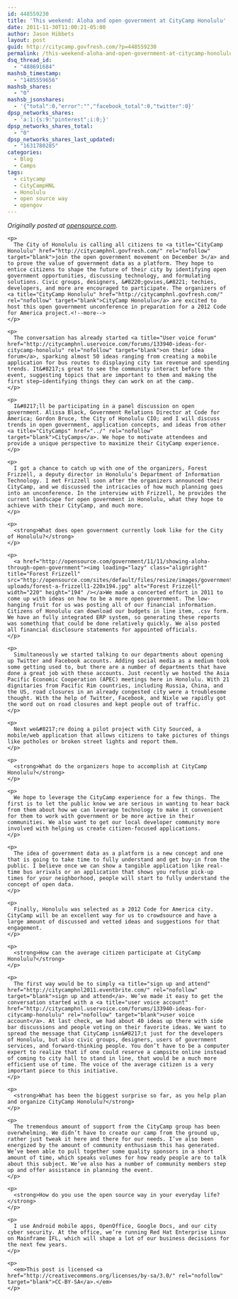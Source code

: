```yaml
---
id: 448559230
title: 'This weekend: Aloha and open government at CityCamp Honolulu'
date: 2011-11-30T11:00:21-05:00
author: Jason Hibbets
layout: post
guid: http://citycamp.govfresh.com/?p=448559230
permalink: /this-weekend-aloha-and-open-government-at-citycamp-honolulu/
dsq_thread_id:
  - "488691684"
mashsb_timestamp:
  - "1485559656"
mashsb_shares:
  - "0"
mashsb_jsonshares:
  - '{"total":0,"error":"","facebook_total":0,"twitter":0}'
dpsp_networks_shares:
  - 'a:1:{s:9:"pinterest";i:0;}'
dpsp_networks_shares_total:
  - "0"
dpsp_networks_shares_last_updated:
  - "1631780285"
categories:
  - Blog
  - Camps
tags:
  - citycamp
  - CityCampHNL
  - Honolulu
  - open source way
  - opengov
---
```

<div>
  <div>
    <p>
      <em>Originally posted at <a title="Showing aloha through open government" href="http://opensource.com/government/11/11/showing-aloha-through-open-government" rel="nofollow">opensource.com</a>.</em>
    </p>
    
    <p>
      The City of Honolulu is calling all citizens to <a title="CityCamp Honolulu" href="http://citycamphnl.govfresh.com/" rel="nofollow" target="blank">join the open government movement on December 3</a> and to prove the value of government data as a platform. They hope to entice citizens to shape the future of their city by identifying open government opportunities, discussing technology, and formulating solutions. Civic groups, designers, &#8220;govies,&#8221; techies, developers, and more are encouraged to participate. The organizers of <a title="CityCamp Honolulu" href="http://citycamphnl.govfresh.com/" rel="nofollow" target="blank">CityCamp Honolulu</a> are excited to host this open government unconference in preparation for a 2012 Code for America project.<!--more-->
    </p>
    
    <p>
      The conversation has already started <a title="User voice forum" href="http://citycamphnl.uservoice.com/forums/133940-ideas-for-citycamp-honolulu" rel="nofollow" target="blank">on their idea forum</a>, sparking almost 50 ideas ranging from creating a mobile application for bus routes to displaying city tax revenue and spending trends. It&#8217;s great to see the community interact before the event, suggesting topics that are important to them and making the first step—identifying things they can work on at the camp.
    </p>
    
    <p>
      I&#8217;ll be participating in a panel discussion on open government. Alissa Black, Government Relations Director at Code for America; Gordon Bruce, the City of Honolulu CIO; and I will discuss trends in open government, application concepts, and ideas from other <a title="CityCamps" href="../" rel="nofollow" target="blank">CityCamps</a>. We hope to motivate attendees and provide a unique perspective to maximize their CityCamp experience.
    </p>
    
    <p>
      I got a chance to catch up with one of the organizers, Forest Frizzell, a deputy director in Honolulu’s Department of Information Technology. I met Frizzell soon after the organizers announced their CityCamp, and we discussed the intricacies of how much planning goes into an unconference. In the interview with Frizzell, he provides the current landscape for open government in Honolulu, what they hope to achieve with their CityCamp, and much more.
    </p>
    
    <p>
      <strong>What does open government currently look like for the City of Honolulu?</strong>
    </p>
    
    <p>
      <a href="http://opensource.com/government/11/11/showing-aloha-through-open-government"><img loading="lazy" class="alignright" title="Forest Frizzell" src="http://opensource.com/sites/default/files/resize/images/government-uploads/forest-a-frizzell1-220x194.jpg" alt="Forest Frizzell" width="220" height="194" /></a>We made a concerted effort in 2011 to come up with ideas on how to be a more open government. The low-hanging fruit for us was posting all of our financial information. Citizens of Honolulu can download our budgets in line item, .csv form. We have an fully integrated ERP system, so generating these reports was something that could be done relatively quickly. We also posted all financial disclosure statements for appointed officials.
    </p>
    
    <p>
      Simultaneously we started talking to our departments about opening up Twitter and Facebook accounts. Adding social media as a medium took some getting used to, but there are a number of departments that have done a great job with these accounts. Just recently we hosted the Asia Pacific Economic Cooperation (APEC) meetings here in Honolulu. With 21 dignitaries from Pacific Rim countries, including Russia, China, and the US, road closures in an already congested city were a troublesome thought. With the help of Twitter, Facebook, and Nixle we rapidly got the word out on road closures and kept people out of traffic.
    </p>
    
    <p>
      Next we&#8217;re doing a pilot project with City Sourced, a mobile/web application that allows citizens to take pictures of things like potholes or broken street lights and report them.
    </p>
    
    <p>
      <strong>What do the organizers hope to accomplish at CityCamp Honolulu?</strong>
    </p>
    
    <p>
      We hope to leverage the CityCamp experience for a few things. The first is to let the public know we are serious in wanting to hear back from them about how we can leverage technology to make it convenient for them to work with government or be more active in their communities. We also want to get our local developer community more involved with helping us create citizen-focused applications.
    </p>
    
    <p>
      The idea of government data as a platform is a new concept and one that is going to take time to fully understand and get buy-in from the public. I believe once we can show a tangible application like real-time bus arrivals or an application that shows you refuse pick-up times for your neighborhood, people will start to fully understand the concept of open data.
    </p>
    
    <p>
      Finally, Honolulu was selected as a 2012 Code for America city. CityCamp will be an excellent way for us to crowdsource and have a large amount of discussed and vetted ideas and suggestions for that engagement.
    </p>
    
    <p>
      <strong>How can the average citizen participate at CityCamp Honolulu?</strong>
    </p>
    
    <p>
      The first way would be to simply <a title="sign up and attend" href="http://citycamphnl2011.eventbrite.com/" rel="nofollow" target="blank">sign up and attend</a>. We’ve made it easy to get the conversation started with a <a title="user voice account" href="http://citycamphnl.uservoice.com/forums/133940-ideas-for-citycamp-honolulu" rel="nofollow" target="blank">user voice account</a>. At last check, we had about 40 ideas up there with side bar discussions and people voting on their favorite ideas. We want to spread the message that CityCamp isn&#8217;t just for the developers of Honolulu, but also civic groups, designers, users of government services, and forward-thinking people. You don’t have to be a computer expert to realize that if one could reserve a campsite online instead of coming to city hall to stand in line, that would be a much more efficient use of time. The voice of the average citizen is a very important piece to this initiative.
    </p>
    
    <p>
      <strong>What has been the biggest surprise so far, as you help plan and organize CityCamp Honolulu?</strong>
    </p>
    
    <p>
      The tremendous amount of support from the CityCamp group has been overwhelming. We didn’t have to create our camp from the ground up, rather just tweak it here and there for our needs. I’ve also been energized by the amount of community enthusiasm this has generated. We’ve been able to pull together some quality sponsors in a short amount of time, which speaks volumes for how ready people are to talk about this subject. We’ve also has a number of community members step up and offer assistance in planning the event.
    </p>
    
    <p>
      <strong>How do you use the open source way in your everyday life?</strong>
    </p>
    
    <p>
      I use Android mobile apps, OpenOffice, Google Docs, and our city cyber security. At the office, we’re running Red Hat Enterprise Linux on Mainframe IFL, which will shape a lot of our business decisions for the next few years.
    </p>
    
    <p>
      <em>This post is licensed <a href="http://creativecommons.org/licenses/by-sa/3.0/" rel="nofollow" target="blank">CC-BY-SA</a>.</em>
    </p>
  </div>
</div>